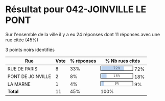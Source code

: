 # Résultat pour 042-JOINVILLE LE PONT

Sur l'ensemble de la ville il y a eu 24 réponses dont 11 réponses avec une rue citée (45%)

3 points noirs identifiés

| Rue | Vote | % réponses | % Nb rues cités|
|-----|------|------------|----------------|
| RUE DE PARIS | 8 | 33% | <img src="../../img/bar_72.gif" />&nbsp;72%|
| PONT DE JOINVILLE | 2 | 8% | <img src="../../img/bar_18.gif" />&nbsp;18%|
| LA MARNE | 1 | 4% | <img src="../../img/bar_9.gif" />&nbsp;9%|
| **Total** | 11 | 45% | 100%|
